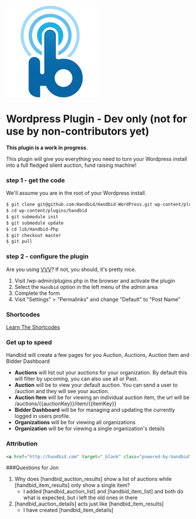 ![alt tag](docs/images/handbid.png "Handbid")

Wordpress Plugin - Dev only (not for use by non-contributors yet)
====

**This plugin is a work in progress**.

This plugin will give you everything you need to turn your Wordpress install into a full fledged silent auction, fund raising machine!

### step 1 - get the code
We'll assume you are in the root of your Wordpress install.

```bash
$ git clone git@github.com:Handbid/Handbid-WordPress.git wp-content/plugins/handbid
$ cd wp-content/plugins/handbid
$ git submodule init
$ git submodule update
$ cd lib/Handbid-Php
$ git checkout master
$ git pull
```

### step 2 - configure the plugin
Are you using [VVV](https://github.com/Varying-Vagrant-Vagrants/VVV)? If not, you should, it's pretty nice.

1. Visit /wp-admin/plugins.php in the browser and activate the plugin
2. Select the `Handbid` option in the left menu of the admin area
3. Complete the form
4. Visit "Settings" > "Permalinks" and change "Default" to "Post Name"

### Shortcodes
[Learn The Shortcodes](docs/shortcodes.md)


### Get up to speed
Handbid will create a few pages for you Auction, Auctions, Auction Item and Bidder Dashboard

- **Auctions** will list out your auctions for your organization. By default this will filter by upcoming, you can also use all or Past.
- **Auction** will be to view your default auction. You can send a user to /auction and they will see your auction.
- **Auction Item** will be for viewing an individual auction item, the url will be /auctions/{{auctionKey}}/item/{{itemKey}}
- **Bidder Dashboard** will be for managing and updating the currently logged in users profile.
- **Organizations** will be for viewing all organizations
- **Organization** will be for viewing a single organization's details

### Attribution

```html
<a href="http://handbid.com" target="_blank" class="powered-by-handbid">Powered by Handbid</a>
```

###Questions for Jon
1. Why does [handbid_auction_results] show a list of auctions while [handbid_item_results] only show a single item?
    - I added [handbid_auction_list] and [handbid_item_list] and both do what is expected, but i left the old ones in there
2. [handbid_auction_details] acts just like [handbid_item_results]
    - I have created [handbid_item_details]